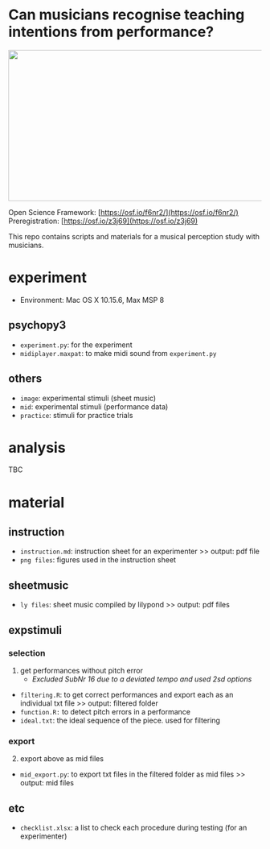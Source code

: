 # Can musicians recognise teaching intentions from performance?

<p align="center">
  <img width="1024" height="300" src="https://media.giphy.com/media/VJxNm7zrm3K4E/giphy.gif">
</p>

Open Science Framework: [https://osf.io/f6nr2/](https://osf.io/f6nr2/)  
Preregistration: [https://osf.io/z3j69](https://osf.io/z3j69)

This repo contains scripts and materials for a musical perception study with musicians.

# experiment
- Environment: Mac OS X 10.15.6, Max MSP 8

## psychopy3
- `experiment.py`: for the experiment
- `midiplayer.maxpat`: to make midi sound from `experiment.py`

## others
- `image`: experimental stimuli (sheet music)
- `mid`: experimental stimuli (performance data)
- `practice`: stimuli for practice trials

# analysis
TBC

# material
## instruction
- `instruction.md`: instruction sheet for an experimenter >> output: pdf file
- `png files`: figures used in the instruction sheet

## sheetmusic
- `ly files`: sheet music compiled by lilypond >> output: pdf files

## expstimuli
### selection

1. get performances without pitch error
    - *Excluded SubNr 16 due to a deviated tempo and used 2sd options*
- `filtering.R`: to get correct performances and export each as an individual txt file >> output: filtered folder
- `function.R:` to detect pitch errors in a performance
- `ideal.txt`: the ideal sequence of the piece. used for filtering

### export
2. export above as mid files
- `mid_export.py`: to export txt files in the filtered folder as mid files >> output: mid files

## etc
- `checklist.xlsx`: a list to check each procedure during testing (for an experimenter)